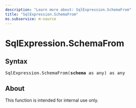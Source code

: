 ```yaml
---
description: "Learn more about: SqlExpression.SchemaFrom"
title: "SqlExpression.SchemaFrom"
ms.subservice: m-source
---
```

# SqlExpression.SchemaFrom

## Syntax

<pre>
SqlExpression.SchemaFrom(<b>schema</b> as any) as any
</pre>

## About

This function is intended for internal use only.
